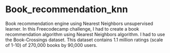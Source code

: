 # Book_recommendation_knn
Book recommendation engine using Nearest Neighbors unsupervised learner. In this Freecodecamp challenge, I had to create a book recommendation algorithm using Nearest Neighbors algorithm. I had to use the Book-Crossings dataset. This dataset contains 1.1 million ratings (scale of 1-10) of 270,000 books by 90,000 users.
